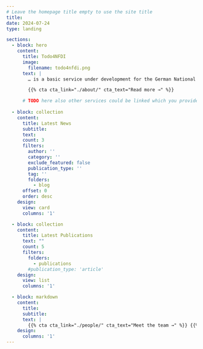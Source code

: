 ```yaml
---
# Leave the homepage title empty to use the site title
title:
date: 2024-07-24
type: landing

sections:
  - block: hero
    content:
      title: Todo4NFDI
      image:
        filename: todo4nfdi.png
      text: |
        … is a basic service under development for the German National Research Data Infrastructure ([Nationale Forschungsdaten&shy;infrastruktur – NFDI](https://www.nfdi.de/?lang=en)). Todo4NFDI is part of [Base4NFDI](https://base4nfdi.de/) and is currently in its initialisation phase, the first of three service development phases.

        {{% cta cta_link="./about/" cta_text="Read more →" %}}

      # TODO here also other services could be linked which you provide, e.g. a hub or the documentation
  
  - block: collection
    content:
      title: Latest News
      subtitle:
      text:
      count: 3
      filters:
        author: ''
        category: ''
        exclude_featured: false
        publication_type: ''
        tag: ''
        folders:
          - blog
      offset: 0
      order: desc
    design:
      view: card
      columns: '1'

  - block: collection
    content:
      title: Latest Publications
      text: ""
      count: 5
      filters:
        folders:
          - publications
        #publication_type: 'article'
    design:
      view: list
      columns: '1'

  - block: markdown
    content:
      title:
      subtitle:
      text: |
        {{% cta cta_link="./people/" cta_text="Meet the team →" %}} {{% cta cta_link="./contact/" cta_text="Contact us →" %}}
    design:
      columns: '1'
---
```

